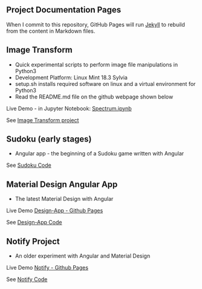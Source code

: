 ## Project Documentation Pages


When I commit to this repository, GitHub Pages will run [Jekyll](https://jekyllrb.com/) to rebuild from the content in Markdown files.


## Image Transform

* Quick experimental scripts to perform image file manipulations in Python3
* Development Platform: Linux Mint 18.3 Sylvia
* setup.sh installs required software on linux and a virtual environment for Python3
* Read the README.md file on the github webpage shown below

Live Demo - in Jupyter Notebook: [Spectrum.ipynb](https://mybinder.org/v2/gh/spopp/image-transform/master?filepath=Spectrum.ipynb)

See [Image Transform project](http://github.com/spopp/image-transform)


## Sudoku (early stages)

* Angular app - the beginning of a Sudoku game written with Angular

See [Sudoku Code](http://github.com/spopp/sudoku)


## Material Design Angular App

* The latest Material Design with Angular

Live Demo [Design-App - Github Pages](https://spopp.github.io/design-app)

See [Design-App Code](http://github.com/spopp/design-app)


## Notify Project

* An older experiment with Angular and Material Design

Live Demo [Notify - Github Pages](https://spopp.github.io/notify)

See [Notify Code](http://github.com/spopp/notify)

